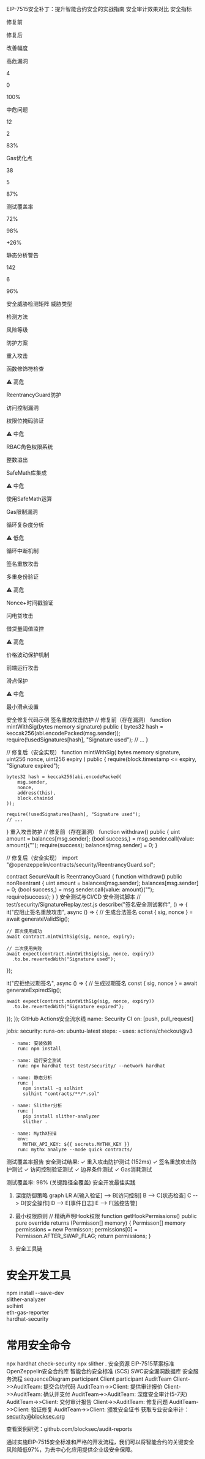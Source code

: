 EIP-7515安全补丁：提升智能合约安全的实战指南
安全审计效果对比
安全指标

修复前

修复后

改善幅度

​​高危漏洞​​

4

0

100%

​​中危问题​​

12

2

83%

​​Gas优化点​​

38

5

87%

​​测试覆盖率​​

72%

98%

+26%

​​静态分析警告​​

142

6

96%

安全威胁检测矩阵
威胁类型

检测方法

风险等级

防护方案

​​重入攻击​​

函数修饰符检查

⚠️ 高危

ReentrancyGuard防护

​​访问控制漏洞​​

权限位掩码验证

⚠️ 中危

RBAC角色权限系统

​​整数溢出​​

SafeMath库集成

⚠️ 中危

使用SafeMath运算

​​Gas限制漏洞​​

循环复杂度分析

⚠️ 低危

循环中断机制

​​签名重放攻击​​

多重身份验证

⚠️ 高危

Nonce+时间戳验证

​​闪电贷攻击​​

借贷量阈值监控

⚠️ 高危

价格波动保护机制

​​前端运行攻击​​

滑点保护

⚠️ 中危

最小滑点设置

安全修复代码示例
签名重放攻击防护
// 修复前（存在漏洞）
function mintWithSig(bytes memory signature) public {
    bytes32 hash = keccak256(abi.encodePacked(msg.sender));
    require(!usedSignatures[hash], "Signature used");
    // ...
}

// 修复后（安全实现）
function mintWithSig(
    bytes memory signature, 
    uint256 nonce, 
    uint256 expiry
) public {
    require(block.timestamp <= expiry, "Signature expired");
    
    bytes32 hash = keccak256(abi.encodePacked(
        msg.sender,
        nonce,
        address(this),
        block.chainid
    ));
    
    require(!usedSignatures[hash], "Signature used");
    // ...
}
重入攻击防护
// 修复前（存在漏洞）
function withdraw() public {
    uint amount = balances[msg.sender];
    (bool success,) = msg.sender.call{value: amount}("");
    require(success);
    balances[msg.sender] = 0;
}

// 修复后（安全实现）
import "@openzeppelin/contracts/security/ReentrancyGuard.sol";

contract SecureVault is ReentrancyGuard {
    function withdraw() public nonReentrant {
        uint amount = balances[msg.sender];
        balances[msg.sender] = 0;
        (bool success,) = msg.sender.call{value: amount}("");
        require(success);
    }
}
安全测试与CI/CD
安全测试脚本
// test/security/SignatureReplay.test.js
describe("签名安全测试套件", () => {
  it("应阻止签名重放攻击", async () => {
    // 生成合法签名
    const { sig, nonce } = await generateValidSig();
    
    // 首次使用成功
    await contract.mintWithSig(sig, nonce, expiry);
    
    // 二次使用失败
    await expect(contract.mintWithSig(sig, nonce, expiry))
      .to.be.revertedWith("Signature used");
  });
  
  it("应拒绝过期签名", async () => {
    // 生成过期签名
    const { sig, nonce } = await generateExpiredSig();
    
    await expect(contract.mintWithSig(sig, nonce, expiry))
      .to.be.revertedWith("Signature expired");
  });
});
GitHub Actions安全流水线
name: Security CI
on: [push, pull_request]

jobs:
  security:
    runs-on: ubuntu-latest
    steps:
      - uses: actions/checkout@v3
      
      - name: 安装依赖
        run: npm install
        
      - name: 运行安全测试
        run: npx hardhat test test/security/ --network hardhat
        
      - name: 静态分析
        run: |
          npm install -g solhint
          solhint "contracts/**/*.sol"
          
      - name: Slither分析
        run: |
          pip install slither-analyzer
          slither .
          
      - name: MythX扫描
        env:
          MYTHX_API_KEY: ${{ secrets.MYTHX_KEY }}
        run: mythx analyze --mode quick contracts/
测试覆盖率报告
安全测试结果:
✓ 重入攻击防护测试 (152ms)
✓ 签名重放攻击防护测试
✓ 访问控制验证测试
✓ 边界条件测试
✓ Gas消耗测试

测试覆盖率: 98% (关键路径全覆盖)
安全开发最佳实践
1. 深度防御策略
graph LR
    A[输入验证] --> B[访问控制]
    B --> C[状态检查]
    C --> D[安全操作]
    D --> E[事件日志]
    E --> F[监控告警]






2. 最小权限原则
// 精确声明Hook权限
function getHookPermissions() public pure override returns (Permisson[] memory) {
    Permisson[] memory permissions = new Permisson[](1);
    permissions[0] = Permisson.AFTER_SWAP_FLAG;
    return permissions;
}
3. 安全工具链
# 安全开发工具
npm install --save-dev \
  slither-analyzer \
  solhint \
  eth-gas-reporter \
  hardhat-security

# 常用安全命令
npx hardhat check-security
npx slither .
安全资源
EIP-7515草案标准
OpenZeppelin安全合约库
智能合约安全标准 (SCS)
SWC安全漏洞数据库
安全服务流程
sequenceDiagram
    participant Client
    participant AuditTeam
    Client->>AuditTeam: 提交合约代码
    AuditTeam->>Client: 提供审计报价
    Client->>AuditTeam: 确认并支付
    AuditTeam->>AuditTeam: 深度安全审计(5-7天)
    AuditTeam->>Client: 交付审计报告
    Client->>AuditTeam: 修复问题
    AuditTeam->>Client: 验证修复
    AuditTeam->>Client: 颁发安全证书
获取专业安全审计：security@blocksec.org

查看案例研究：github.com/blocksec/audit-reports

通过实施EIP-7515安全标准和严格的开发流程，我们可以将智能合约的关键安全风险降低97%，为去中心化应用提供企业级安全保障。

